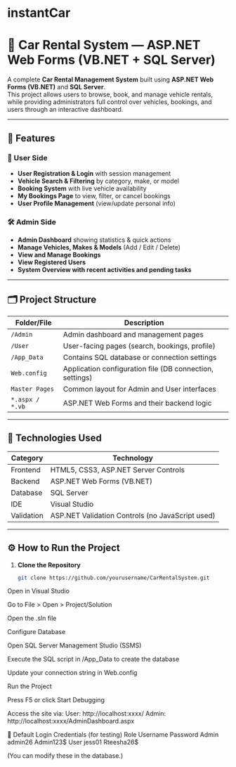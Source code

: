 # instantCar
# 🚗 Car Rental System — ASP.NET Web Forms (VB.NET + SQL Server)

A complete **Car Rental Management System** built using **ASP.NET Web Forms (VB.NET)** and **SQL Server**.  
This project allows users to browse, book, and manage vehicle rentals, while providing administrators full control over vehicles, bookings, and users through an interactive dashboard.

---

## 🧩 Features

### 👤 User Side
- **User Registration & Login** with session management  
- **Vehicle Search & Filtering** by category, make, or model  
- **Booking System** with live vehicle availability  
- **My Bookings Page** to view, filter, or cancel bookings  
- **User Profile Management** (view/update personal info)  

### 🛠️ Admin Side
- **Admin Dashboard** showing statistics & quick actions  
- **Manage Vehicles, Makes & Models** (Add / Edit / Delete)  
- **View and Manage Bookings**  
- **View Registered Users**  
- **System Overview with recent activities and pending tasks**

---

## 🗂️ Project Structure

| Folder/File | Description |
|--------------|-------------|
| `/Admin` | Admin dashboard and management pages |
| `/User` | User-facing pages (search, bookings, profile) |
| `/App_Data` | Contains SQL database or connection settings |
| `Web.config` | Application configuration file (DB connection, settings) |
| `Master Pages` | Common layout for Admin and User interfaces |
| `*.aspx / *.vb` | ASP.NET Web Forms and their backend logic |

---

## 🧠 Technologies Used

| Category | Technology |
|-----------|-------------|
| Frontend | HTML5, CSS3, ASP.NET Server Controls |
| Backend | ASP.NET Web Forms (VB.NET) |
| Database | SQL Server |
| IDE | Visual Studio |
| Validation | ASP.NET Validation Controls (no JavaScript used) |

---

## ⚙️ How to Run the Project

1. **Clone the Repository**
   ```bash
   git clone https://github.com/yourusername/CarRentalSystem.git

Open in Visual Studio

Go to File > Open > Project/Solution

Open the .sln file

Configure Database

Open SQL Server Management Studio (SSMS)

Execute the SQL script in /App_Data to create the database

Update your connection string in Web.config

<connectionStrings>
    <add name="ConnStr" connectionString="Data Source=YOUR_SERVER;Initial Catalog=CarRentalDB;Integrated Security=True" providerName="System.Data.SqlClient"/>
</connectionStrings>

Run the Project

Press F5 or click Start Debugging

Access the site via:
User: http://localhost:xxxx/
Admin: http://localhost:xxxx/AdminDashboard.aspx

🔐 Default Login Credentials (for testing)
Role	Username	Password
Admin	admin26	    Admin123$
User	jess01	    Rteesha26$

(You can modify these in the database.)